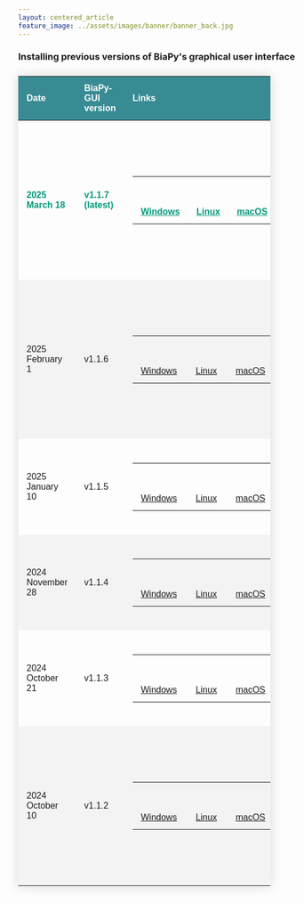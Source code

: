 ```yaml
---
layout: centered_article
feature_image: ../assets/images/banner/banner_back.jpg
---
```



### Installing previous versions of BiaPy's graphical user interface

<table style="width: 90%;" class="styled-table" id="biapy-gui-versions">
  <thead>
    <tr>
      <th>Date</th>
      <th>BiaPy-GUI version</th>
      <th>Links</th>
      <th>Release notes</th>
      <th>Supported containers</th>
    </tr>
  </thead>
  <tr name="v1.1.7" class="active-row">
    <td>2025 March 18</td>
    <td>v1.1.7 (latest)</td>
    <td>
      <table>
          <tr>
            <td>
              <span class="win-bn">
                  <a href="https://drive.google.com/uc?export=download&id=1iV0wzdFhpCpBCBgsameGyT3iFyQ6av5o" target="_blank" rel="noopener noreferrer">
                  <svg role="img" viewBox="0 0 32 32" width="42" height="42" class="icon" xmlns="http://www.w3.org/2000/svg"><path d="" fill="#000"></path></svg>
                  Windows
                  </a>
              </span>
            </td>
            <td>
              <span class="linux-bn">
                  <a href="https://drive.google.com/uc?export=download&id=13jllkLTR6S3yVZLRdMwhWUu7lq3HyJsD" target="_blank" rel="noopener noreferrer">
                  <svg role="img" viewBox="0 0 32 32" width="42" height="42" class="icon" xmlns="http://www.w3.org/2000/svg"><path d="" fill="#000"></path></svg>
                  Linux
                  </a>
              </span>
            </td>
            <td>
              <span class="mac-bn">
                  <a href="https://drive.google.com/uc?export=download&id=1fIpj9A8SWIN1fABEUAS--DNhOHzqSL7f" target="_blank" rel="noopener noreferrer">
                  <svg role="img" viewBox="0 0 32 32" width="42" height="42" class="icon" xmlns="http://www.w3.org/2000/svg"><path d="" fill="#000"></path></svg>
                  macOS
                  </a>
              </span>
            </td>
          </tr>
      </table>
    </td>
    <td>
    <a href="https://github.com/BiaPyX/BiaPy-GUI/releases/tag/v1.1.7" target="_blank" rel="noopener noreferrer">Version notes</a>
    </td>
    <td>
      <table style="align='left';vertical-align: top;" class="styled-table_inside">
        <tr>
          <td id="latest-container-version">
            <a href="https://hub.docker.com/repository/docker/biapyx/biapy/tags/3.5.12-11.8/sha256-2a0a8be286ca15ecfeb7ccf5c7586c6ec79a1319d9ae63b4aaac8fd969845c47" target="_blank" rel="noopener noreferrer">v3.5.12</a> &nbsp;&nbsp;<a href="https://github.com/BiaPyX/BiaPy/releases/tag/v3.5.12" target="_blank" rel="noopener noreferrer">(BiaPy code release notes)</a>
          </td>
        </tr>
        <tr>
          <td>
            <a href="https://hub.docker.com/repository/docker/biapyx/biapy/tags/3.5.11-11.8/sha256-e02db915be434fa875c1ce0f5751c7339bab5714d42ae5369b1d79bd7ad40bc8" target="_blank" rel="noopener noreferrer">v3.5.11</a> &nbsp;&nbsp;<a href="https://github.com/BiaPyX/BiaPy/releases/tag/v3.5.11" target="_blank" rel="noopener noreferrer">(BiaPy code release notes)</a>
          </td>
        </tr>
      </table>
    </td>
  </tr>
  <tr name="v1.1.6">
    <td>2025 February 1</td>
    <td>v1.1.6</td>
    <td>
      <table>
          <tr>
            <td>
              <span class="win-bn">
                  <a href="https://drive.google.com/uc?export=download&id=1Jx7u_yvWy3m-3I4fL-IHAJYIda2UUvkr" target="_blank" rel="noopener noreferrer">
                  <svg role="img" viewBox="0 0 32 32" width="42" height="42" class="icon" xmlns="http://www.w3.org/2000/svg"><path d="" fill="#000"></path></svg>
                  Windows
                  </a>
              </span>
            </td>
            <td>
              <span class="linux-bn">
                  <a href="https://drive.google.com/uc?export=download&id=1iBqKaR0uU6TnIPvyPhy-nHcHoWCu8PLB" target="_blank" rel="noopener noreferrer">
                  <svg role="img" viewBox="0 0 32 32" width="42" height="42" class="icon" xmlns="http://www.w3.org/2000/svg"><path d="" fill="#000"></path></svg>
                  Linux
                  </a>
              </span>
            </td>
            <td>
              <span class="mac-bn">
                  <a href="https://drive.google.com/uc?export=download&id=1CenWomMtV6BP6wvr0qUSktoY9HDfZz6x" target="_blank" rel="noopener noreferrer">
                  <svg role="img" viewBox="0 0 32 32" width="42" height="42" class="icon" xmlns="http://www.w3.org/2000/svg"><path d="" fill="#000"></path></svg>
                  macOS
                  </a>
              </span>
            </td>
          </tr>
      </table>
    </td>
    <td>
    <a href="https://github.com/BiaPyX/BiaPy-GUI/releases/tag/v1.1.6" target="_blank" rel="noopener noreferrer">Version notes</a>
    </td>
    <td>
      <table style="align='left';vertical-align: top;" class="styled-table_inside">
        <tr>
          <td id="latest-container-version">
            <a href="https://hub.docker.com/layers/biapyx/biapy/3.5.10-11.8/images/sha256-839f26fa071436593fb30a4baf877a3f5b16cdef72b139daffb38d9fc1163b03" target="_blank" rel="noopener noreferrer">v3.5.10</a> &nbsp;&nbsp;<a href="https://github.com/BiaPyX/BiaPy/releases/tag/v3.5.10" target="_blank" rel="noopener noreferrer">(BiaPy code release notes)</a>
          </td>
        </tr>
        <tr>
          <td>
            <a href="https://hubgw.docker.com/layers/biapyx/biapy/3.5.9-11.8/images/sha256-7a1c4fe193a5df22c86f4703c9a917ea52720c1fb6405ffe5583c979e50553e5" target="_blank" rel="noopener noreferrer">v3.5.9</a> &nbsp;&nbsp;<a href="https://github.com/BiaPyX/BiaPy/releases/tag/v3.5.9" target="_blank" rel="noopener noreferrer">(BiaPy code release notes)</a>
          </td>
        </tr>
      </table>
    </td>
  </tr>
  <tr name="v1.1.5">
    <td>2025 January 10</td>
    <td>v1.1.5</td>
    <td>
      <table>
          <tr>
            <td>
              <span class="win-bn">
                  <a href="https://drive.google.com/uc?export=download&id=1uczy3S1qdcoa3l-JdVoM059VOyoApSta" target="_blank" rel="noopener noreferrer">
                  <svg role="img" viewBox="0 0 32 32" width="42" height="42" class="icon" xmlns="http://www.w3.org/2000/svg"><path d="" fill="#000"></path></svg>
                  Windows
                  </a>
              </span>
            </td>
            <td>
              <span class="linux-bn">
                  <a href="https://drive.google.com/uc?export=download&id=1SUo91Y7tCXFiBm9vs1w_MQkPSjSXJRgl" target="_blank" rel="noopener noreferrer">
                  <svg role="img" viewBox="0 0 32 32" width="42" height="42" class="icon" xmlns="http://www.w3.org/2000/svg"><path d="" fill="#000"></path></svg>
                  Linux
                  </a>
              </span>
            </td>
            <td>
              <span class="mac-bn">
                  <a href="https://drive.google.com/uc?export=download&id=1D1Kp6doH_g27N9zBwOGESKyjaVTgDab7" target="_blank" rel="noopener noreferrer">
                  <svg role="img" viewBox="0 0 32 32" width="42" height="42" class="icon" xmlns="http://www.w3.org/2000/svg"><path d="" fill="#000"></path></svg>
                  macOS
                  </a>
              </span>
            </td>
          </tr>
      </table>
    </td>
    <td>
    <a href="https://github.com/BiaPyX/BiaPy-GUI/releases/tag/v1.1.5" target="_blank" rel="noopener noreferrer">Version notes</a>
    </td>
    <td>
      <table style="align='left';vertical-align: top;" class="styled-table_inside">
        <tr>
          <td id="latest-container-version">
            <a href="https://hubgw.docker.com/layers/biapyx/biapy/3.5.8-11.8/images/sha256-7a1c4fe193a5df22c86f4703c9a917ea52720c1fb6405ffe5583c979e50553e5" target="_blank" rel="noopener noreferrer">v3.5.8</a> &nbsp;&nbsp;<a href="https://github.com/BiaPyX/BiaPy/releases/tag/v3.5.8" target="_blank" rel="noopener noreferrer">(BiaPy code release notes)</a>
          </td>
        </tr>
      </table>
    </td>
  </tr>
  <tr name="v1.1.4">
    <td>2024 November 28</td>
    <td>v1.1.4</td>
    <td>
      <table>
          <tr>
            <td>
              <span class="win-bn">
                  <a href="https://drive.google.com/uc?export=download&id=17t93LUj7JEfWjb2xDNUMFC7WI9ATVXV3" target="_blank" rel="noopener noreferrer">
                  <svg role="img" viewBox="0 0 32 32" width="42" height="42" class="icon" xmlns="http://www.w3.org/2000/svg"><path d="" fill="#000"></path></svg>
                  Windows
                  </a>
              </span>
            </td>
            <td>
              <span class="linux-bn">
                  <a href="https://drive.google.com/uc?export=download&id=1gvv6LxNTwpy3VDGVOqFQ45VPmjdjRmSb" target="_blank" rel="noopener noreferrer">
                  <svg role="img" viewBox="0 0 32 32" width="42" height="42" class="icon" xmlns="http://www.w3.org/2000/svg"><path d="" fill="#000"></path></svg>
                  Linux
                  </a>
              </span>
            </td>
            <td>
              <span class="mac-bn">
                  <a href="https://drive.google.com/uc?export=download&id=1bOYbXifcHaB7Eem0XhzuPM9AvdMax5Rq" target="_blank" rel="noopener noreferrer">
                  <svg role="img" viewBox="0 0 32 32" width="42" height="42" class="icon" xmlns="http://www.w3.org/2000/svg"><path d="" fill="#000"></path></svg>
                  macOS
                  </a>
              </span>
            </td>
          </tr>
      </table>
    </td>
    <td>
    <a href="https://github.com/BiaPyX/BiaPy-GUI/releases/tag/v1.1.4" target="_blank" rel="noopener noreferrer">Version notes</a>
    </td>
    <td>
      <table style="align='left';vertical-align: top;" class="styled-table_inside">
        <tr>
          <td id="latest-container-version">
            <a href="https://hub.docker.com/layers/biapyx/biapy/3.5.6-11.8/images/sha256-ba8ec78a78ee75c6836680faa6b1b6ee8ae9508c19e0f3154a8d52582b92dc16" target="_blank" rel="noopener noreferrer">v3.5.6</a> &nbsp;&nbsp;<a href="https://github.com/BiaPyX/BiaPy/releases/tag/v3.5.6" target="_blank" rel="noopener noreferrer">(BiaPy code release notes)</a>
          </td>
        </tr>
      </table>
    </td>
  </tr>
  <tr name="v1.1.3">
    <td>2024 October 21</td>
    <td>v1.1.3</td>
    <td>
      <table>
          <tr>
            <td>
              <span class="win-bn">
                  <a href="https://drive.google.com/uc?export=download&id=12jEDTLdVrhHXqO6nSHT8rF5Sp36nkTdD" target="_blank" rel="noopener noreferrer">
                  <svg role="img" viewBox="0 0 32 32" width="42" height="42" class="icon" xmlns="http://www.w3.org/2000/svg"><path d="" fill="#000"></path></svg>
                  Windows
                  </a>
              </span>
            </td>
            <td>
              <span class="linux-bn">
                  <a href="https://drive.google.com/uc?export=download&id=19agtGGDt6e5Z7QhhOfzNgCMtr4hPaHJB" target="_blank" rel="noopener noreferrer">
                  <svg role="img" viewBox="0 0 32 32" width="42" height="42" class="icon" xmlns="http://www.w3.org/2000/svg"><path d="" fill="#000"></path></svg>
                  Linux
                  </a>
              </span>
            </td>
            <td>
              <span class="mac-bn">
                  <a href="https://drive.google.com/uc?export=download&id=14FC_kiCC7RzINmQ9xXyS0Ole24915fO_" target="_blank" rel="noopener noreferrer">
                  <svg role="img" viewBox="0 0 32 32" width="42" height="42" class="icon" xmlns="http://www.w3.org/2000/svg"><path d="" fill="#000"></path></svg>
                  macOS
                  </a>
              </span>
            </td>
          </tr>
      </table>
    </td>
    <td>
    <a href="https://github.com/BiaPyX/BiaPy-GUI/releases/tag/v1.1.3" target="_blank" rel="noopener noreferrer">Version notes</a>
    </td>
    <td>
      <table style="align='left';vertical-align: top;" class="styled-table_inside">
        <tr>
          <td id="latest-container-version">
            <a href="https://hub.docker.com/layers/biapyx/biapy/3.5.5-11.8/images/sha256-fdff858871f34eca1fe579c50ab4c8f8f44a65c6d4c2c119c7c87e567839a79d?context=repo" target="_blank" rel="noopener noreferrer">v3.5.5</a> &nbsp;&nbsp;<a href="https://github.com/BiaPyX/BiaPy/releases/tag/v3.5.5" target="_blank" rel="noopener noreferrer">(BiaPy code release notes)</a>
          </td>
        </tr>
      </table>
    </td>
  </tr>
  <tr name="v1.1.2">
    <td>2024 October 10</td>
    <td>v1.1.2</td>
    <td>
      <table>
          <tr>
            <td>
              <span class="win-bn">
                  <a href="https://drive.google.com/uc?export=download&amp;id=1HbHz6JPltk4WELOPyuECE3Xkfumwwx0A" target="_blank" rel="noopener noreferrer">
                  <svg role="img" viewBox="0 0 32 32" width="42" height="42" class="icon" xmlns="http://www.w3.org/2000/svg"><path d="" fill="#000"></path></svg>
                  Windows
                  </a>
              </span>
            </td>
            <td>
              <span class="linux-bn">
                  <a href="https://drive.google.com/uc?export=download&amp;id=1YR0LltPwWEhqhcDPXJHHqM9rwlICkQLP" target="_blank" rel="noopener noreferrer">
                  <svg role="img" viewBox="0 0 32 32" width="42" height="42" class="icon" xmlns="http://www.w3.org/2000/svg"><path d="" fill="#000"></path></svg>
                  Linux
                  </a>
              </span>
            </td>
            <td>
              <span class="mac-bn">
                  <a href="https://drive.google.com/uc?export=download&amp;id=1VGiGQ4CyflMUaWtcsBqAnHpi3lDU82X4" target="_blank" rel="noopener noreferrer">
                  <svg role="img" viewBox="0 0 32 32" width="42" height="42" class="icon" xmlns="http://www.w3.org/2000/svg"><path d="" fill="#000"></path></svg>
                  macOS
                  </a>
              </span>
            </td>
          </tr>
      </table>
    </td>
    <td>
    <a href="https://github.com/BiaPyX/BiaPy-GUI/releases/tag/v1.1.2" target="_blank" rel="noopener noreferrer">Version notes</a>
    </td>
    <td>
      <table class="styled-table_inside">
        <tr>
          <td id="latest-container-version">
            <a href="https://hub.docker.com/layers/biapyx/biapy/3.5.5-11.8/images/sha256-fdff858871f34eca1fe579c50ab4c8f8f44a65c6d4c2c119c7c87e567839a79d?context=repo" target="_blank" rel="noopener noreferrer">v3.5.5</a> &nbsp;&nbsp;<a href="https://github.com/BiaPyX/BiaPy/releases/tag/v3.5.5" target="_blank" rel="noopener noreferrer">(BiaPy code release notes)</a>
          </td>
        </tr>
        <tr>
          <td>
            <a href="https://hub.docker.com/layers/biapyx/biapy/3.5.4-11.8/images/sha256-acbf914d2e63b6f223515980fb3faa1af1d247ae27cd4470d5cddc149d5332ab?context=repo" target="_blank" rel="noopener noreferrer">v3.5.4</a> &nbsp;&nbsp;<a href="https://github.com/BiaPyX/BiaPy/releases/tag/v3.5.4" target="_blank" rel="noopener noreferrer">(BiaPy code release notes)</a>
          </td>
        </tr>
      </table>
    </td>
  </tr>
</table>

<style>

.styled-table {
    border-collapse: collapse;
    margin: 25px 0;
    font-family: sans-serif;
    min-width: 400px;
    box-shadow: 0 0 20px rgba(0, 0, 0, 0.15);
}

.styled-table thead tr {
    background-color: #398B93;
    color: #ffffff;
    text-align: left;
}

.styled-table th,
.styled-table td {
    padding: 12px 15px;
    align="left";
}

.styled-table tbody tr:nth-of-type(even) {
    background-color: #f3f3f3;
}

.styled-table_inside tbody tr:nth-of-type(even) {
    background-color: transparent;
}
.styled-table tbody tr.active-row {
    font-weight: bold;
    color: #009879;
}
.styled-table tbody tr.active-row a {
    font-weight: bold;
    color: #009879;
}
</style>
<script>
const win_path = "M14.687 16.75h16.309v14.246l-16.12-2.251zM1.004 16.75h12.184v11.81l-12.184-1.69zM14.687 3.44l16.309-2.436v14.246h-16.309zM1.004 5.314l12.184-1.686v11.81h-12.184z"
const linux_path = "M 27.2659 26.4888 C 26.3715 26.1225 25.9889 25.6364 26.0259 24.9111 C 26.064 24.0645 25.5837 23.4444 25.3556 23.1994 C 25.4934 22.673 25.8961 20.852 25.356 19.2703 C 24.7756 17.5773 23.0036 14.9916 21.1752 12.4499 C 20.4267 11.4061 20.3913 10.2715 20.3504 8.9577 C 20.3112 7.7046 20.267 6.2842 19.5682 4.7052 C 18.8084 2.9859 17.2838 2 15.3851 2 C 14.2556 2 13.0962 2.353 12.204 2.9684 C 10.377 4.2293 10.6185 6.9784 10.7783 8.7975 C 10.8002 9.0466 10.8208 9.2819 10.8328 9.4828 C 10.9392 11.2644 10.8424 12.2034 10.7158 12.4888 C 10.6339 12.6753 10.2307 13.2061 9.804 13.7681 C 9.3627 14.3493 8.8624 15.0081 8.4523 15.622 C 7.963 16.3607 7.568 17.4898 7.186 18.5817 C 6.9065 19.3807 6.6425 20.1354 6.3855 20.5864 A 2.7296 2.7296 90 0 0 6.1208 22.6369 C 5.9364 22.765 5.67 23.0172 5.4451 23.4926 C 5.1733 24.0726 4.6218 24.3843 3.475 24.6048 C 2.948 24.7126 2.5846 24.9342 2.3946 25.2634 C 2.1181 25.7425 2.2687 26.3445 2.4061 26.7559 C 2.6091 27.3607 2.4826 27.7435 2.2526 28.4385 C 2.1996 28.5989 2.1395 28.7805 2.0786 28.9808 C 1.9827 29.2969 2.0173 29.5843 2.1812 29.835 C 2.6143 30.4971 3.8781 30.7306 5.1791 30.8842 C 5.9559 30.9764 6.8061 31.2871 7.6284 31.5877 C 8.4341 31.8821 9.2672 32.1866 10.0245 32.279 C 10.1396 32.2935 10.2536 32.3008 10.3635 32.3008 C 11.5069 32.3008 12.0235 31.5421 12.1873 31.2304 C 12.598 31.1466 14.0145 30.8782 15.4744 30.8422 C 16.932 30.8006 18.3423 31.0884 18.7418 31.1779 C 18.8674 31.4183 19.1985 31.9674 19.7263 32.2503 C 20.0164 32.4089 20.4201 32.4998 20.8336 32.4998 H 20.8337 C 21.2753 32.4998 22.1154 32.3954 22.7803 31.6959 C 23.4435 30.9931 25.1005 30.0959 26.3105 29.4408 A 71.787 71.787 90 0 0 27.0546 29.0343 C 27.7343 28.6575 28.1052 28.1191 28.0721 27.5572 C 28.0445 27.0905 27.7356 26.6811 27.2659 26.4888 Z M 12.2189 26.3535 C 12.1343 25.7575 11.3676 25.1664 10.4797 24.482 C 9.7537 23.9223 8.9308 23.288 8.7041 22.7508 C 8.2356 21.6426 8.6049 19.694 9.2488 18.6906 C 9.567 18.1882 9.8269 17.4263 10.0783 16.6895 C 10.3497 15.8939 10.6304 15.0713 10.9443 14.7112 C 11.4414 14.149 11.9008 13.0551 11.9822 12.193 C 12.4477 12.6374 13.1698 13.2013 13.8369 13.2013 C 13.9396 13.2013 14.0393 13.1879 14.1346 13.161 C 14.591 13.0292 15.2623 12.6413 15.9115 12.2663 C 16.4712 11.9429 17.1614 11.5441 17.4211 11.5078 C 17.8664 12.1472 20.4539 17.8733 20.7183 19.7122 C 20.9275 21.1672 20.7065 22.37 20.5954 22.8411 A 2.3017 2.3017 90 0 0 20.2874 22.819 C 19.5667 22.819 19.3759 23.2124 19.3262 23.4473 C 19.1984 24.0576 19.1849 26.0091 19.1835 26.4476 C 18.9229 26.7787 17.605 28.3379 15.7129 28.6182 C 14.9422 28.7302 14.2225 28.787 13.5739 28.787 C 13.0195 28.787 12.6657 28.7442 12.5188 28.7219 L 11.568 27.634 C 11.9429 27.4489 12.3177 27.0583 12.2189 26.3535 Z M 13.4254 8.4149 C 13.3957 8.4277 13.3665 8.4414 13.3378 8.456 A 1.7713 1.7713 90 0 0 13.3179 8.2608 C 13.2141 7.6633 12.8179 7.2296 12.376 7.2296 C 12.3433 7.2296 12.3104 7.2321 12.2743 7.2376 C 12.0114 7.2814 11.8052 7.4789 11.6922 7.7589 C 11.7913 7.1445 12.1394 6.6896 12.5524 6.6896 C 13.0374 6.6896 13.4471 7.3432 13.4471 8.1168 C 13.4471 8.2143 13.44 8.3113 13.4254 8.4149 Z M 17.194 8.8756 C 17.2384 8.7342 17.2624 8.5812 17.2624 8.4224 C 17.2624 7.721 16.8174 7.1715 16.2493 7.1715 C 15.6941 7.1715 15.2424 7.7326 15.2424 8.4224 C 15.2424 8.4694 15.2447 8.5165 15.2491 8.5635 L 15.163 8.5306 A 1.9125 1.9125 90 0 1 15.0668 7.9291 C 15.0668 7.0904 15.6028 6.408 16.2618 6.408 C 16.9207 6.408 17.4568 7.0904 17.4568 7.9291 C 17.4568 8.278 17.3605 8.611 17.194 8.8756 Z M 16.7081 10.508 C 16.6986 10.5504 16.6784 10.5692 16.455 10.6854 C 16.3422 10.7441 16.2018 10.8172 16.0261 10.9242 L 15.9087 10.9953 C 15.4369 11.2813 14.3322 11.9512 14.0323 11.9905 C 13.8286 12.0179 13.7026 11.9389 13.4193 11.7464 A 8.8441 8.8441 90 0 0 13.2149 11.6102 C 12.7042 11.2751 12.3757 10.906 12.3386 10.7617 C 12.5051 10.633 12.9178 10.3109 13.1291 10.1202 C 13.558 9.7214 13.9896 9.4534 14.2032 9.4534 C 14.2145 9.4534 14.2247 9.4542 14.2353 9.4562 C 14.4863 9.5005 15.1054 9.7476 15.5576 9.928 C 15.7666 10.0114 15.9471 10.0834 16.0741 10.129 C 16.4742 10.2664 16.6828 10.4422 16.7081 10.508 Z M 20.3028 29.145 C 20.5285 28.1269 20.7885 26.7419 20.7464 25.9254 C 20.7367 25.7399 20.7203 25.538 20.7044 25.3428 C 20.6747 24.9778 20.6306 24.4353 20.6761 24.2744 C 20.6851 24.2702 20.6951 24.2666 20.7062 24.2635 C 20.7081 24.7303 20.8095 25.6614 21.5541 25.9861 C 21.776 26.0829 22.0296 26.1319 22.3078 26.1319 C 23.0537 26.1319 23.8813 25.766 24.2203 25.427 C 24.4199 25.2274 24.5878 24.9832 24.7054 24.7898 C 24.7311 24.8651 24.7469 24.9635 24.7386 25.0903 C 24.6943 25.7788 25.0289 26.6922 25.6657 27.0288 L 25.7584 27.0775 C 25.9852 27.1965 26.5876 27.5128 26.5973 27.6628 C 26.5972 27.6629 26.5922 27.6805 26.5586 27.7117 C 26.4077 27.8496 25.8766 28.1208 25.363 28.3831 C 24.4519 28.8483 23.4192 29.3756 22.9554 29.8634 C 22.3024 30.5506 21.5638 31.0122 21.1178 31.0122 A 0.483 0.483 90 0 1 20.9717 30.9916 C 20.4873 30.8406 20.0886 30.1417 20.3028 29.145 Z M 3.7917 26.5477 C 3.7423 26.3165 3.7033 26.134 3.7452 25.9572 C 3.7756 25.8262 4.4223 25.6858 4.6985 25.6259 C 5.0868 25.5416 5.4884 25.4545 5.751 25.2951 C 6.1061 25.08 6.2984 24.6833 6.468 24.3333 C 6.5908 24.0802 6.7176 23.8185 6.8685 23.7326 C 6.877 23.7276 6.89 23.7218 6.9148 23.7218 C 7.1975 23.7218 7.7907 24.3161 8.1325 24.848 C 8.2192 24.9821 8.3798 25.2508 8.5656 25.5619 C 9.1213 26.4917 9.8822 27.7652 10.2796 28.192 C 10.6377 28.5757 11.2174 29.3134 11.0748 29.9461 C 10.9704 30.437 10.4146 30.8362 10.2835 30.9245 C 10.2359 30.9353 10.177 30.9408 10.1077 30.9408 C 9.3471 30.9408 7.8415 30.308 7.0326 29.968 L 6.9129 29.9177 C 6.4612 29.7283 5.7238 29.609 5.0107 29.4936 C 4.4433 29.4017 3.6663 29.276 3.5375 29.1624 C 3.4331 29.0453 3.5542 28.6646 3.661 28.3287 C 3.7379 28.0873 3.8173 27.8377 3.8608 27.5764 C 3.9225 27.1596 3.8499 26.8203 3.7917 26.5477 Z"
const mac_path = "M 22.44 16.92 C 22.416 15.6876 22.7364 14.473 23.3654 13.413 C 23.9944 12.353 24.9068 11.4895 26 10.92 C 25.3116 9.9629 24.4126 9.1766 23.3724 8.6218 C 22.332 8.067 21.1784 7.7585 20 7.72 C 17.46 7.52 14.7 9.2 13.68 9.2 C 12.66 9.2 10.14 7.8 8.22 7.8 C 4.22 7.8 -0 10.98 -0 17.32 C 0.0193 19.2962 0.3639 21.2558 1.02 23.12 C 1.9 25.68 5.2 32.1 8.64 32 C 10.44 32 11.72 30.72 14.06 30.72 C 16.4 30.72 17.5 32 19.52 32 C 22.98 32 25.98 26.1 26.84 23.48 C 25.5378 22.9474 24.4238 22.039 23.6402 20.8706 C 22.8564 19.7022 22.4386 18.3268 22.44 16.92 Z M 18.44 5.18 C 19.0614 4.4793 19.53 3.6568 19.8158 2.7649 C 20.1016 1.873 20.1984 0.9314 20.1 0 C 18.2326 0.2048 16.5078 1.0957 15.26 2.5 C 14.6148 3.1798 14.1166 3.9853 13.7966 4.8662 C 13.4766 5.7472 13.3416 6.6846 13.4 7.62 C 14.3684 7.6472 15.3292 7.4395 16.1998 7.0146 C 17.0706 6.5896 17.8254 5.9602 18.4 5.18 H 18.44 Z"

var elems = document.getElementsByClassName('win-bn');
for(var i=0;i<elems.length;i++){
  elems[i].childNodes[1].childNodes[1].childNodes[0].setAttribute('d', win_path);
}
var elems = document.getElementsByClassName('linux-bn');
for(var i=0;i<elems.length;i++){
  elems[i].childNodes[1].childNodes[1].childNodes[0].setAttribute('d', linux_path);
}
var elems = document.getElementsByClassName('mac-bn');
for(var i=0;i<elems.length;i++){
  elems[i].childNodes[1].childNodes[1].childNodes[0].setAttribute('d', mac_path);
}

</script>